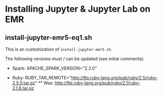 # Installing Jupyter & Jupyter Lab on EMR

## install-jupyter-emr5-eq1.sh

This is an customization of `install-jupyter-emr5.sh`.

The following versions must / can be updated (see initial comments):
* Spark: APACHE_SPARK_VERSION="2.2.0"

* Ruby: RUBY_TAR_REMOTE="http://ftp.ruby-lang.org/pub/ruby/2.5/ruby-2.5.0.tar.gz"
** Was: http://ftp.ruby-lang.org/pub/ruby/2.1/ruby-2.1.8.tar.gz
